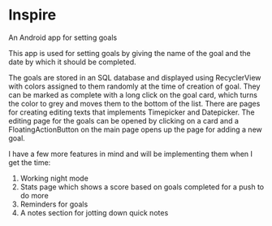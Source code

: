 # Inspire
An Android app for setting goals

This app is used for setting goals by giving the name of the goal and the date by which it should be completed.

The goals are stored in an SQL database and displayed using RecyclerView with colors assigned to them randomly at the time of creation of goal.
They can be marked as complete with a long click on the goal card, which turns the color to grey and moves them to the bottom of the list.
There are pages for creating editing texts that implements Timepicker and Datepicker.
The editing page for the goals can be opened by clicking on a card and a FloatingActionButton on the main page opens up the page for adding a new goal.

I have a few more features in mind and will be implementing them when I get the time:

1) Working night mode
2) Stats page which shows a score based on goals completed for a push to do more
3) Reminders for goals
4) A notes section for jotting down quick notes
